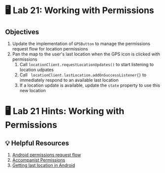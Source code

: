 # 🖥 Lab 21: Working with Permissions

## Objectives
1. Update the implementation of `GPSButton` to manage the permissions request flow for location permissions
2. Pan the map to the user's last location when the GPS icon is clicked with permissions
    1. Call `locationClient.requestLocationUpdates()` to start listening to location udpates
    2. Call ` locationClient.lastLocation.addOnSuccessListener{}` to immediately respond to an available last location
    3. If a location update is available, update the `state` property to use this new location

# 🖥 Lab 21 Hints: Working with Permissions

## 💡 Helpful Resources
1. [Android permissions request flow](https://developer.android.com/training/permissions/requesting#request-permission)
2. [Accompanist Permissions](https://google.github.io/accompanist/permissions/)
3. [Getting last location in Android](https://developer.android.com/training/location/retrieve-current)

